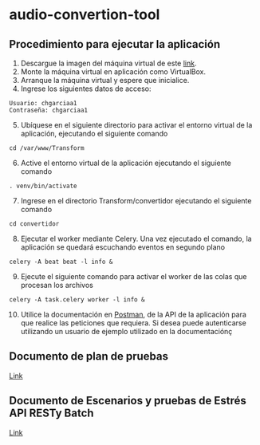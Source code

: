 # audio-convertion-tool

## Procedimiento para ejecutar la aplicación

1. Descargue la imagen del máquina virtual de este [link](https://uniandes-my.sharepoint.com/:u:/g/personal/c_riverao_uniandes_edu_co/EZsttXcFpO9FigeOadsZMcIBtjmeZmSHvUlV0x1Q5LZL6g?e=3L1cvS).
2. Monte la máquina virtual en aplicación como VirtualBox.
3. Arranque la máquina virtual y espere que inicialice.
4. Ingrese los siguientes datos de acceso:
```
Usuario: chgarciaa1
Contraseña: chgarciaa1
```
5. Ubíquese en el siguiente directorio para activar el entorno virtual de la aplicación, ejecutando el siguiente comando
```
cd /var/www/Transform   
```
6. Active el entorno virtual de la aplicación ejecutando el siguiente comando
```
. venv/bin/activate
```
7. Ingrese en el directorio Transform/convertidor ejecutando el siguiente comando
```
cd convertidor
```
8. Ejecutar el worker mediante Celery. Una vez ejecutado el comando, la aplicación se quedará escuchando eventos en segundo plano
```
celery -A beat beat -l info &
```
9. Ejecute el siguiente comando para activar el worker de las colas que procesan los archivos
```
celery -A task.celery worker -l info &
```
10. Utilice la documentación en [Postman](https://documenter.getpostman.com/view/20323572/2s84LF4GMM), de la API de la aplicación para que realice las peticiones que requiera. 
Si desea puede autenticarse utilizando un usuario de ejemplo utilizado en la documentaciónç

## Documento de plan de pruebas

[Link](https://uniandes-my.sharepoint.com/:b:/g/personal/c_riverao_uniandes_edu_co/EaEO4a3MdLxBsNWkHPQq0BsBo2uMIxZNgTC0TfIsEBsKGA?e=TJfN1k)

## Documento de Escenarios y pruebas de Estrés API RESTy Batch

[Link](https://uniandes-my.sharepoint.com/:b:/g/personal/c_riverao_uniandes_edu_co/EUdh0yTwf6tHmaPHMv59b0EB6qxdSqrTfux2Z2j1Sdx3SA?e=mzNnsq)